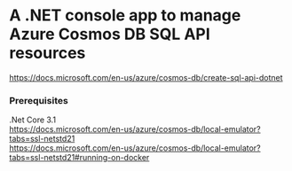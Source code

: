 # A .NET console app to manage Azure Cosmos DB SQL API resources  
https://docs.microsoft.com/en-us/azure/cosmos-db/create-sql-api-dotnet  

### Prerequisites  
.Net Core 3.1  
https://docs.microsoft.com/en-us/azure/cosmos-db/local-emulator?tabs=ssl-netstd21  
https://docs.microsoft.com/en-us/azure/cosmos-db/local-emulator?tabs=ssl-netstd21#running-on-docker  
